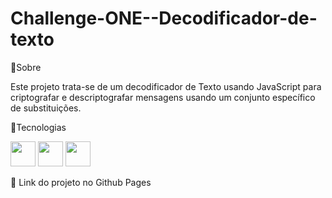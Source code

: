 # Challenge-ONE--Decodificador-de-texto

📝Sobre 

Este projeto trata-se de um decodificador de Texto usando JavaScript para criptografar e descriptografar mensagens usando um conjunto específico de substituições.

🚀Tecnologias
<div>
  <img loading="lazy" src="https://cdn.jsdelivr.net/gh/devicons/devicon/icons/html5/html5-original.svg" width="40" height="40"/>
  <img loading="lazy" src="https://cdn.jsdelivr.net/gh/devicons/devicon/icons/css3/css3-original.svg" width="40" height="40"/>
  <img src="https://cdn.jsdelivr.net/gh/devicons/devicon/icons/javascript/javascript-original.svg" width="40" height="40"/>
</div>

💼 Link do projeto no Github Pages

